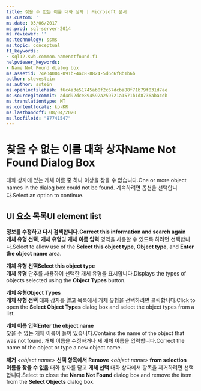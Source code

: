 ```yaml
---
title: 찾을 수 없는 이름 대화 상자 | Microsoft 문서
ms.custom: ''
ms.date: 03/06/2017
ms.prod: sql-server-2014
ms.reviewer: ''
ms.technology: ssms
ms.topic: conceptual
f1_keywords:
- sql12.swb.common.namenotfound.f1
helpviewer_keywords:
- Name Not Found dialog box
ms.assetid: 74e34004-091b-4ac8-8824-5d6c6f8b1b6b
author: stevestein
ms.author: sstein
ms.openlocfilehash: f6c4a3e51745ab0f2c67dcba88f71b79f031d7ae
ms.sourcegitcommit: ad4d92dce894592a259721a1571b1d8736abacdb
ms.translationtype: MT
ms.contentlocale: ko-KR
ms.lasthandoff: 08/04/2020
ms.locfileid: "87741547"
---
```

# <a name="name-not-found-dialog-box"></a><span data-ttu-id="177b4-102">찾을 수 없는 이름 대화 상자</span><span class="sxs-lookup"><span data-stu-id="177b4-102">Name Not Found Dialog Box</span></span>
  <span data-ttu-id="177b4-103">대화 상자에 있는 개체 이름 중 하나 이상을 찾을 수 없습니다.</span><span class="sxs-lookup"><span data-stu-id="177b4-103">One or more object names in the dialog box could not be found.</span></span> <span data-ttu-id="177b4-104">계속하려면 옵션을 선택합니다.</span><span class="sxs-lookup"><span data-stu-id="177b4-104">Select an option to continue.</span></span>  
  
## <a name="ui-element-list"></a><span data-ttu-id="177b4-105">UI 요소 목록</span><span class="sxs-lookup"><span data-stu-id="177b4-105">UI element list</span></span>  
 <span data-ttu-id="177b4-106">**정보를 수정하고 다시 검색합니다.**</span><span class="sxs-lookup"><span data-stu-id="177b4-106">**Correct this information and search again**</span></span>  
 <span data-ttu-id="177b4-107">**개체 유형 선택**, **개체 유형**및 **개체 이름 입력** 영역을 사용할 수 있도록 하려면 선택합니다.</span><span class="sxs-lookup"><span data-stu-id="177b4-107">Select to allow use of the **Select this object type**, **Object type**, and **Enter the object name** area.</span></span>  
  
 <span data-ttu-id="177b4-108">**개체 유형 선택**</span><span class="sxs-lookup"><span data-stu-id="177b4-108">**Select this object type**</span></span>  
 <span data-ttu-id="177b4-109">**개체 유형** 단추를 사용하여 선택한 개체 유형을 표시합니다.</span><span class="sxs-lookup"><span data-stu-id="177b4-109">Displays the types of objects selected using the **Object Types** button.</span></span>  
  
 <span data-ttu-id="177b4-110">**개체 유형**</span><span class="sxs-lookup"><span data-stu-id="177b4-110">**Object Types**</span></span>  
 <span data-ttu-id="177b4-111">**개체 유형 선택** 대화 상자를 열고 목록에서 개체 유형을 선택하려면 클릭합니다.</span><span class="sxs-lookup"><span data-stu-id="177b4-111">Click to open the **Select Object Types** dialog box and select the object types from a list.</span></span>  
  
 <span data-ttu-id="177b4-112">**개체 이름 입력**</span><span class="sxs-lookup"><span data-stu-id="177b4-112">**Enter the object name**</span></span>  
 <span data-ttu-id="177b4-113">찾을 수 없는 개체 이름이 들어 있습니다.</span><span class="sxs-lookup"><span data-stu-id="177b4-113">Contains the name of the object that was not found.</span></span> <span data-ttu-id="177b4-114">개체 이름을 수정하거나 새 개체 이름을 입력합니다.</span><span class="sxs-lookup"><span data-stu-id="177b4-114">Correct the name of the object or type a new object name.</span></span>  
  
 <span data-ttu-id="177b4-115">**제거** *\<object name>* **선택 항목에서**    </span><span class="sxs-lookup"><span data-stu-id="177b4-115">**Remove**  *\<object name>*  **from selection**</span></span>  
 <span data-ttu-id="177b4-116">**이름을 찾을 수 없음** 대화 상자를 닫고 **개체 선택** 대화 상자에서 항목을 제거하려면 선택합니다.</span><span class="sxs-lookup"><span data-stu-id="177b4-116">Select to close the **Name Not Found** dialog box and remove the item from the **Select Objects** dialog box.</span></span>  
  
  
